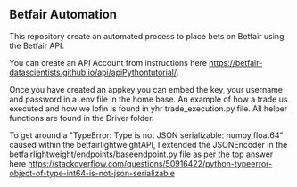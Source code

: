 ## Betfair Automation

This repository create an automated process to place bets on Betfair using the Betfair API.

You can create an API Account from instructions here https://betfair-datascientists.github.io/api/apiPythontutorial/.

Once you have created an appkey you can embed the key, your username and password in a .env file in the home base. An example of how a trade us executed and how we lofin is found in yhr trade_execution.py file. All helper functions are found in the Driver folder.  

To get around a "TypeError: Type is not JSON serializable: numpy.float64" caused within the betfairlightweightAPI, I extended the JSONEncoder in the betfairlightweight/endpoints/baseendpoint.py file as per the top answer here https://stackoverflow.com/questions/50916422/python-typeerror-object-of-type-int64-is-not-json-serializable
